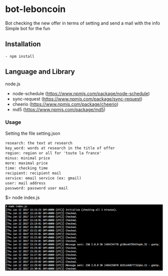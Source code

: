 # bot-leboncoin
Bot checking the new offer in terms of setting and send a mail with the info  
Simple bot for the fun

## Installation
    - npm install  

## Language and Library

node.js  

- node-schedule (https://www.npmjs.com/package/node-schedule)  
- sync-request (https://www.npmjs.com/package/sync-request)  
- cheerio (https://www.npmjs.com/package/cheerio)  
- md5 (https://www.npmjs.com/package/md5)  

### Usage

Setting the file setting.json  

```
research: the text at research  
key_word: words at research in the title of offer  
region: region or all for 'toute la france'  
minus: minimal price  
more: maximal price  
time: checking time  
recipient: recipient mail  
service: email service (ex: gmail)  
user: mail address  
password: password user mail  
```

$> node index.js  

![alt tag](presentation.png)
